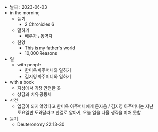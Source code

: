 - 날짜 : 2023-06-03
- in the morning
	- 듣기
		- 2 Chronicles 6
	- 말하기
		-  배우자 / 동역자 
	- 찬양
		- This is my father's world
		- 10,000 Reasons
- 일
	- with people
		- 한미옥 아주머니와 일하기
		- 김지영 아주머니와 일하기
- with a book
	- 지상에서 가장 안전한 곳
	- 상담과 치유 공동체
- 사건
	- 입금이 되지 않았다고 한미옥 아주머니에게 문자옴 / 김지영 아주머니는 지난 토요일만 도와달라고 한걸로 알아서, 오늘 일을 나올 생각을 미처 못함
- 듣기
	- Deuteronomy 22:13-30
